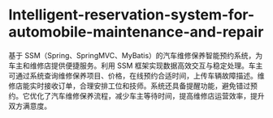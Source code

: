 # Intelligent-reservation-system-for-automobile-maintenance-and-repair
基于 SSM（Spring、SpringMVC、MyBatis）的汽车维修保养智能预约系统，为车主和维修店提供便捷服务。利用 SSM 框架实现数据高效交互与稳定处理。车主可通过系统查询维修保养项目、价格，在线预约合适时间，上传车辆故障描述。维修店能实时接收订单，合理安排工位和技师。系统还具备提醒功能，避免错过预约。它优化了汽车维修保养流程，减少车主等待时间，提高维修店运营效率，提升双方满意度。 
